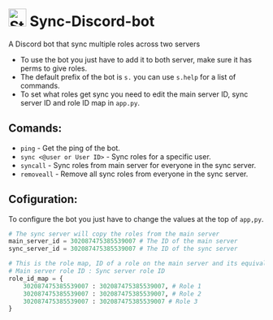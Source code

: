 # <img alt="Static Badge" src="https://slackmojis.com/emojis/61723-usagyuuun-loading/download" width="35"> Sync-Discord-bot
A Discord bot that sync multiple roles across two servers

- To use the bot you just have to add it to both server, make sure it has perms to give roles.
- The default prefix of the bot is `s.` you can use `s.help` for a list of commands.
- To set what roles get sync you need to edit the main server ID, sync server ID and role ID map in `app.py`.

## Comands:
- `ping` - Get the ping of the bot.
- `sync <@user or User ID>` - Sync roles for a specific user.
- `syncall` - Sync roles from main server for everyone in the sync server.
- `removeall` - Remove all sync roles from everyone in the sync server.

## Cofiguration:
To configure the bot you just have to change the values at the top of `app,py`.
```py
# The sync server will copy the roles from the main server
main_server_id = 302087475385539007 # The ID of the main server
sync_server_id = 302087475385539007 # The ID of the sync server

# This is the role map, ID of a role on the main server and its equivalent on the sync server
# Main server role ID : Sync server role ID
role_id_map = {
    302087475385539007 : 302087475385539007, # Role 1
    302087475385539007 : 302087475385539007, # Role 2
    302087475385539007 : 302087475385539007 # Role 3
}
```
